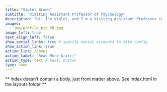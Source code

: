 ```yaml
---
title: "Violet Brown"
subtitle: "Visiting Assistant Professor of Psychology"
description: "Hi! I'm Violet, and I'm a Visiting Assistant Professor in the [Psychology Department at Carleton College](https://www.carleton.edu/psychology/) I work with the [Carleton Perception Lab](https://www.carleton.edu/perception-lab/) along with [Dr. Julia Strand](https://www.juliastrand.com/). Our research focuses on how people understand spoken language, but we're also interested in Open Science and research transparency, psychometrics, statistical methods, and undergraduate teaching."
images:
  - img/profile_pic_VB.jpg
image_left: true
text_align_left: false
show_social_links: true # specify social accounts in site config
show_action_link: true
action_link: /about
action_label: "Read More &rarr;"
action_type: text # text, button
type: home
---
```


** index doesn't contain a body, just front matter above.
See index.html in the layouts folder **
